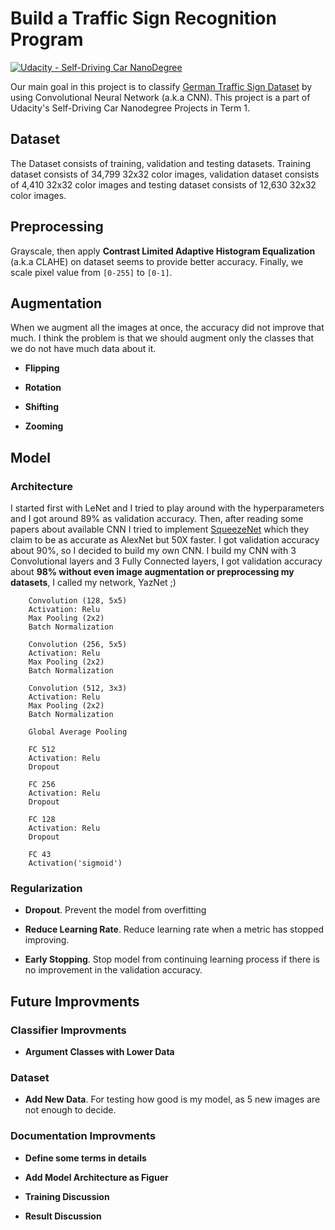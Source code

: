 

# Build a Traffic Sign Recognition Program
[![Udacity - Self-Driving Car NanoDegree](https://s3.amazonaws.com/udacity-sdc/github/shield-carnd.svg)](http://www.udacity.com/drive)

Our main goal in this project is to classify [German Traffic Sign Dataset](http://benchmark.ini.rub.de/?section=gtsrb&subsection=dataset) by using Convolutional Neural Network (a.k.a CNN). This project is a part of Udacity's Self-Driving Car Nanodegree Projects in Term 1.

## Dataset

The Dataset consists of training, validation and testing datasets. Training dataset consists of 34,799 32x32 color images, validation dataset consists of 4,410 32x32 color images and testing dataset consists of 12,630 32x32 color images.

## Preprocessing

Grayscale, then apply **Contrast Limited Adaptive Histogram Equalization** (a.k.a CLAHE) on dataset seems to provide better accuracy. Finally, we scale pixel value from `[0-255]` to `[0-1]`.

## Augmentation

When we augment all the images at once, the accuracy did not improve that much. I think the problem is that we should augment only the classes that we do not have much data about it.

* **Flipping**

* **Rotation**

* **Shifting**

* **Zooming**


## Model 

### Architecture

I started first with LeNet and I tried to play around with the hyperparameters and I got around 89% as validation accuracy. Then, after reading some papers about available CNN I tried to implement [SqueezeNet](https://arxiv.org/pdf/1602.07360.pdf) which they claim to be as accurate as AlexNet but 50X faster. I got validation accuracy about 90%, so I decided to build my own CNN. I build my CNN with 3 Convolutional layers and 3 Fully Connected layers, I got validation accuracy about **98% without even image augmentation or preprocessing my datasets**, I called my network, YazNet ;)

```
    Convolution (128, 5x5)
    Activation: Relu
    Max Pooling (2x2)
    Batch Normalization
    
    Convolution (256, 5x5)
    Activation: Relu
    Max Pooling (2x2)
    Batch Normalization
    
    Convolution (512, 3x3)
    Activation: Relu
    Max Pooling (2x2)
    Batch Normalization

    Global Average Pooling
    
    FC 512
    Activation: Relu
    Dropout
    
    FC 256
    Activation: Relu
    Dropout
    
    FC 128
    Activation: Relu
    Dropout
    
    FC 43
    Activation('sigmoid')
```

### Regularization

* **Dropout**. Prevent the model from overfitting

* **Reduce Learning Rate**. Reduce learning rate when a metric has stopped improving.

* **Early Stopping**. Stop model from continuing learning process if there is no improvement in the validation accuracy.

## Future Improvments

### Classifier Improvments

* **Argument Classes with Lower Data**


### Dataset

* **Add New Data**. For testing how good is my model, as 5 new images are not enough to decide.


### Documentation Improvments

* **Define some terms in details**

* **Add Model Architecture as Figuer**

* **Training Discussion**

* **Result Discussion**